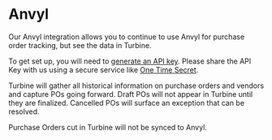 # Anvyl
Our Anvyl integration allows you to continue to use Anvyl for purchase order tracking, but see the data in Turbine. 

To get set up, you will need to [generate an API key](https://support.anvyl.com/hc/en-us/articles/14627347875085-Generate-an-API-key). Please share the API Key with us using a secure service like [One Time Secret](https://onetimesecret.com). 

Turbine will gather all historical information on purchase orders and vendors and capture POs going forward. Draft POs will not appear in Turbine until they are finalized. Cancelled POs will surface an exception that can be resolved.

Purchase Orders cut in Turbine will not be synced to Anvyl.
